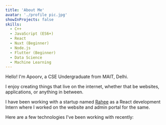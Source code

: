 ```yaml
---
title: 'About Me'
avatar: './profile pic.jpg'
showInProjects: false
skills:
  - C++
  - JavaScript (ES6+)
  - React
  - Nuxt (Beginner)
  - Node.js
  - Flutter (Beginner)
  - Data Science
  - Machine Learning
---
```


Hello! I'm Apoorv, a CSE Undergraduate from MAIT, Delhi.

I enjoy creating things that live on the internet, whether that be websites, applications, or anything in between.

I have been working with a startup named [Rahee](https://raahee.in) as a React development Intern where I worked on the website and admin portal for the same.

Here are a few technologies I've been working with recently:
